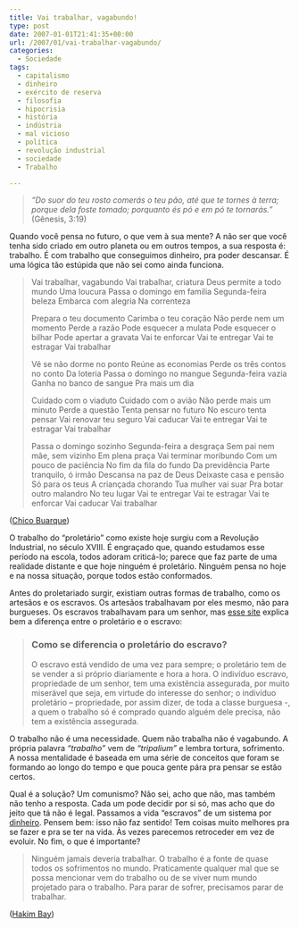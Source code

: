 ```yaml
---
title: Vai trabalhar, vagabundo!
type: post
date: 2007-01-01T21:41:35+00:00
url: /2007/01/vai-trabalhar-vagabundo/
categories:
  - Sociedade
tags:
  - capitalismo
  - dinheiro
  - exército de reserva
  - filosofia
  - hipocrisia
  - história
  - indústria
  - mal vicioso
  - política
  - revolução industrial
  - sociedade
  - Trabalho

---
```

> _“Do suor do teu rosto comerás o teu pão, até que te tornes à terra; porque dela foste tomado; porquanto és pó e em pó te tornarás.”_ (Gênesis, 3:19)

Quando você pensa no futuro, o que vem à sua mente? A não ser que você tenha sido criado em outro planeta ou em outros tempos, a sua resposta é: trabalho. É com trabalho que conseguimos dinheiro, pra poder descansar. É uma lógica tão estúpida que não sei como ainda funciona.

> Vai trabalhar, vagabundo
> Vai trabalhar, criatura
> Deus permite a todo mundo
> Uma loucura
> Passa o domingo em familia
> Segunda-feira beleza
> Embarca com alegria
> Na correnteza
>
> Prepara o teu documento
> Carimba o teu coração
> Não perde nem um momento
> Perde a razão
> Pode esquecer a mulata
> Pode esquecer o bilhar
> Pode apertar a gravata
> Vai te enforcar
> Vai te entregar
> Vai te estragar
> Vai trabalhar
>
> Vê se não dorme no ponto
> Reúne as economias
> Perde os três contos no conto
> Da loteria
> Passa o domingo no mangue
> Segunda-feira vazia
> Ganha no banco de sangue
> Pra mais um dia
>
> Cuidado com o viaduto
> Cuidado com o avião
> Não perde mais um minuto
> Perde a questão
> Tenta pensar no futuro
> No escuro tenta pensar
> Vai renovar teu seguro
> Vai caducar
> Vai te entregar
> Vai te estragar
> Vai trabalhar
>
> Passa o domingo sozinho
> Segunda-feira a desgraça
> Sem pai nem mãe, sem vizinho
> Em plena praça
> Vai terminar moribundo
> Com um pouco de paciência
> No fim da fila do fundo
> Da previdência
> Parte tranquilo, ó irmão
> Descansa na paz de Deus
> Deixaste casa e pensão
> Só para os teus
> A criançada chorando
> Tua mulher vai suar
> Pra botar outro malandro
> No teu lugar
> Vai te entregar
> Vai te estragar
> Vai te enforcar
> Vai caducar
> Vai trabalhar

([Chico Buarque][1])

O trabalho do “proletário” como existe hoje surgiu com a Revolução Industrial, no século XVIII. É engraçado que, quando estudamos esse período na escola, todos adoram criticá-lo; parece que faz parte de uma realidade distante e que hoje ninguém é proletário. Ninguém pensa no hoje e na nossa situação, porque todos estão conformados.

Antes do proletariado surgir, existiam outras formas de trabalho, como os artesãos e os escravos. Os artesãos trabalhavam por eles mesmo, não para burgueses. Os escravos trabalhavam para um senhor, mas [esse site][2] explica bem a diferença entre o proletário e o escravo:

> ### Como se diferencia o proletário do escravo?
>
> O escravo está vendido de uma vez para sempre; o proletário tem de se vender a si próprio diariamente e hora a hora. O indivíduo escravo, propriedade de um senhor, tem uma existência assegurada, por muito miserável que seja, em virtude do interesse do senhor; o indivíduo proletário – propriedade, por assim dizer, de toda a classe burguesa -, a quem o trabalho só é comprado quando alguém dele precisa, não tem a existência assegurada.

O trabalho não é uma necessidade. Quem não trabalha não é vagabundo. A própria palavra _“trabalho”_ vem de _“tripalium”_ e lembra tortura, sofrimento. A nossa mentalidade é baseada em uma série de conceitos que foram se formando ao longo do tempo e que pouca gente pára pra pensar se estão certos.

Qual é a solução? Um comunismo? Não sei, acho que não, mas também não tenho a resposta. Cada um pode decidir por si só, mas acho que do jeito que tá não é legal. Passamos a vida “escravos” de um sistema por [dinheiro][3]. Pensem bem: isso não faz sentido! Tem coisas muito melhores pra se fazer e pra se ter na vida. Às vezes parecemos retroceder em vez de evoluir. No fim, o que é importante?

> Ninguém jamais deveria trabalhar. O trabalho é a fonte de quase todos os sofrimentos no mundo. Praticamente qualquer mal que se possa mencionar vem do trabalho ou de se viver num mundo projetado para o trabalho. Para parar de sofrer, precisamos parar de trabalhar.

([Hakim Bay][4])

 [1]: http://pt.wikipedia.org/wiki/Chico_Buarque
 [2]: http://www.marxists.org/portugues/marx/1847/11/principios-comunismo-oe.htm
 [3]: /2006/12/a-necessidade-de-ter-dinheiro/
 [4]: http://pt.wikipedia.org/wiki/Hakim_Bey
